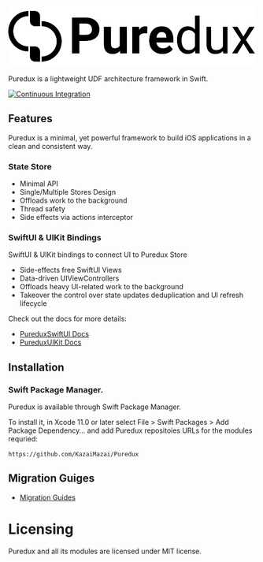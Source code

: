 <picture>
  <source media="(prefers-color-scheme: dark)" srcset="https://github.com/KazaiMazai/Puredux/blob/main/Docs/Resources/Logo.svg">
  <source media="(prefers-color-scheme: light)" srcset="https://github.com/KazaiMazai/Puredux/blob/main/Docs/Resources/Logo.svg">
  <img src="https://github.com/KazaiMazai/Puredux/blob/main/Docs/Resources/Logo.svg">
</picture>

Puredux is a lightweight UDF architecture framework in Swift.
  
<p align="left">
    <a href="https://github.com/KazaiMazai/Puredux/actions">
        <img src="https://github.com/KazaiMazai/Puredux/workflows/Tests/badge.svg" alt="Continuous Integration">
    </a>
</p>

## Features

Puredux is a minimal, yet powerful framework to build iOS applications in a clean and consistent way.

### State Store
- Minimal API
- Single/Multiple Stores Design
- Offloads work to the background
- Thread safety
- Side effects via actions interceptor
 
### SwiftUI & UIKit Bindings

SwiftUI & UIKit bindings to connect UI to Puredux Store

- Side-effects free SwiftUI Views
- Data-driven UIViewControllers
- Offloads heavy UI-related work to the background
- Takeover the control over state updates deduplication and UI refresh lifecycle

Check out the docs for more details:
- [PureduxSwiftUI Docs](Docs/PureduxSwiftUI.md)
- [PureduxUIKit Docs](Docs/PureduxUIKit.md)


## Installation

### Swift Package Manager.

Puredux is available through Swift Package Manager. 

To install it, in Xcode 11.0 or later select File > Swift Packages > Add Package Dependency... and add Puredux repositoies URLs for the modules requried:

```
https://github.com/KazaiMazai/Puredux
```
 
## Migration Guiges

- [Migration Guides](Docs/Migration-Guides.md)


# Licensing

Puredux and all its modules are licensed under MIT license.



